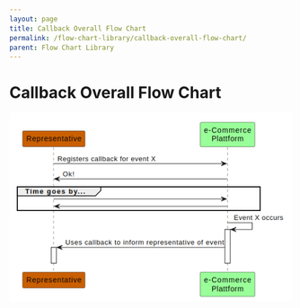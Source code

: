 ```yaml
---
layout: page
title: Callback Overall Flow Chart
permalink: /flow-chart-library/callback-overall-flow-chart/
parent: Flow Chart Library
---
```



# Callback Overall Flow Chart 

  
![](../../attachments/1475264/128286751.png)
  

